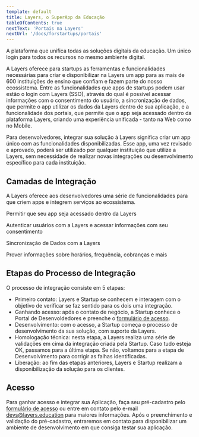 ```yaml
---
template: default
title: Layers, o SuperApp da Educação
tableOfContents: true
nextText: 'Portais na Layers'
nextUrl: '/docs/forstartups/portais'
---
```


A plataforma que unifica todas as soluções digitais da educação. Um único login para todos os recursos no mesmo ambiente digital.


A Layers oferece para startups as ferramentas e funcionalidades necessárias para criar e disponibilizar na Layers um app para as mais de 600 instituições de ensino que confiam e fazem parte do nosso ecossistema. Entre as funcionalidades que apps de startups podem usar estão o login com Layers (SSO), através do qual é possível acessar informações com o consentimento do usuário, a sincronização de dados, que permite o app utilizar os dados da Layers dentro de sua aplicação, e a funcionalidade dos portais, que permite que o app seja acessado dentro da plataforma Layers, criando uma experiência unificada - tanto na Web como no Mobile.


Para desenvolvedores, integrar sua solução à Layers significa criar um app único com as funcionalidades disponibilizadas. Esse app, uma vez revisado e aprovado, poderá ser utilizado por qualquer instituição que utilize a Layers, sem necessidade de realizar novas integrações ou desenvolvimento específico para cada instituição.

## Camadas de Integração

A Layers oferece aos desenvolvedores uma série de funcionalidades para que criem apps e integrem serviços ao ecossistema.

<docs-cards>
  <docs-card header="Layers Portal" href="/docs/forstartups/portais" icon="/docs/assets/icons/Portais.svg">
    <p>Permitir que seu app seja acessado dentro da Layers</p>
  </docs-card>

  <docs-card header="Layers SSO" href="/docs/forstartups/sso" icon="/docs/assets/icons/Logar com Layers.svg">
    <p>Autenticar usuários com a Layers e acessar informações com seu consentimento</p>
  </docs-card>
  
  <docs-card header="Layers Data Sync" href="/docs/api/data" icon="/docs/assets/icons/Data.svg">
    <p>Sincronização de Dados com a Layers</p>
  </docs-card>
  
  <docs-card header="Layers API Hub" href="/docs/api/apihub" icon="/docs/assets/icons/Hub.svg">
    <p>Prover informações sobre horários, frequência, cobranças e mais</p>
  </docs-card>  
</docs-cards>

## Etapas do Processo de Integração

<docs-zoomable-image href="https://cdn.layers.digital/demo-developers/uploads/a2ce8aea-fed6-4ce8-b525-5da9d2fadfe5/Fluxo-Startups-Bonitinho.png"></docs-zoomable-image>

O processo de integração consiste em 5 etapas:
- Primeiro contato: Layers e Startup se conhecem e interagem com o objetivo de verificar se faz sentido para os dois uma integração.
- Ganhando acesso: após o contato de negócio, a Startup conhece o Portal de Desenvoldedores e preenche o [formulário de acesso](/docs/register).
- Desenvolvimento: com o acesso, a Startup começa o processo de desenvolvimento da sua solução, com suporte da Layers.
- Homologação técnica: nesta etapa, a Layers realiza uma série de validações em cima da integração criada pela Startup. Caso tudo esteja OK, passamos para a última etapa. Se não, voltamos para a etapa de Desenvolvimento para corrigir as falhas identificadas.
- Liberação: ao fim das etapas anteriores, Layers e Startup realizam a disponibilização da solução para os clientes.

## Acesso

Para ganhar acesso e integrar sua Aplicação, faça seu pré-cadastro pelo [formulário de acesso](/docs/register) ou entre em contato pelo e-mail <a target="_self" href="mailto:devs@layers.education">devs@layers.education</a> para maiores informações. Após o preenchimento e validação do pré-cadastro, entraremos em contato para disponibilizar um ambiente de desenvolvimento em que consiga testar sua aplicação.
